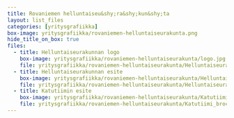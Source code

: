 ```yaml
---
title: Rovaniemen helluntaiseu&shy;ra&shy;kun&shy;ta
layout: list_files
categories: [yritysgrafiikka]
box-image: yritysgrafiikka/rovaniemen-helluntaiseurakunta.png
hide_title_on_box: true
files:
  - title: Helluntaiseurakunnan logo
    box-image: yritysgrafiikka/rovaniemen-helluntaiseurakunta/logo.jpg
    file: yritysgrafiikka/rovaniemen-helluntaiseurakunta/Helluntaiseurakunnan logo.pdf
  - title: Helluntaiseurakunnan esite
    box-image: yritysgrafiikka/rovaniemen-helluntaiseurakunta/Helluntaiseurakunnan-esite.jpg
    file: yritysgrafiikka/rovaniemen-helluntaiseurakunta/Helluntaiseurakunnan esite.pdf
  - title: Katutiimin esite
    box-image: yritysgrafiikka/rovaniemen-helluntaiseurakunta/Katutiimin-esite.jpg
    file: yritysgrafiikka/rovaniemen-helluntaiseurakunta/Katutiimi_brochure.pdf
---
```

